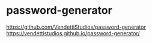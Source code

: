 # password-generator




https://github.com/VendettiStudios/password-generator
https://vendettistudios.github.io/password-generator/
